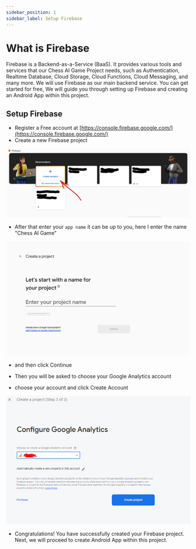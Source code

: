 ```yaml
---
sidebar_position: 1
sidebar_label: Setup Firebase
---
```


# What is Firebase

Firebase is a Backend-as-a-Service (BaaS). It provides various tools and services that our Chess AI Game Project needs, such as Authentication, Realtime Database, Cloud Storage, Cloud Functions, Cloud Messaging, and many more. We will use Firebase as our main backend service. You can get started for free, We will guide you through setting up Firebase and creating an Android App within this project.

## Setup Firebase

- Register a Free account at [https://console.firebase.google.com/](https://console.firebase.google.com/)
- Create a new Firebase project

![Example banner](./assets/Screenshot%202025-01-05%20105537.png)

- After that enter your `app name` it can be up to you, here I enter the name "Chess AI Game"

![Example banner](./assets/Screenshot%202025-01-05%20105513.png)

- and then click Continue

- Then you will be asked to choose your Google Analytics account
- choose your account and click Create Account

![Example banner](./assets/analytyc.PNG)

- Congratulations! You have successfully created your Firebase project. Next, we will proceed to create Android App within this project.
